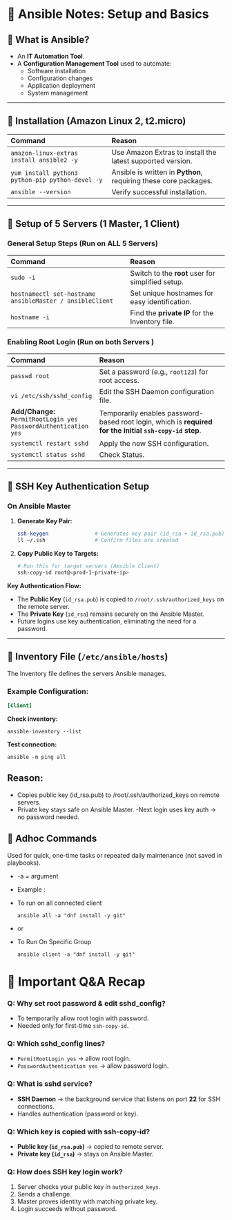 # 📘 Ansible Notes: Setup and Basics

## 🔹 What is Ansible?
* An **IT Automation Tool**.
* A **Configuration Management Tool** used to automate:
    * Software installation
    * Configuration changes
    * Application deployment
    * System management

---

## 🔹 Installation (Amazon Linux 2, t2.micro)

| Command | Reason |
| :--- | :--- |
| `amazon-linux-extras install ansible2 -y` | Use Amazon Extras to install the latest supported version. |
| `yum install python3 python-pip python-devel -y` | Ansible is written in **Python**, requiring these core packages. |
| `ansible --version` | Verify successful installation. |

---

## 🔹 Setup of 5 Servers (1 Master, 1 Client)

### General Setup Steps (Run on ALL 5 Servers)
| Command | Reason |
| :--- | :--- |
| `sudo -i` | Switch to the **root** user for simplified setup. |
| `hostnamectl set-hostname ansibleMaster / ansibleClient` | Set unique hostnames for easy identification. |
| `hostname -i` | Find the **private IP** for the Inventory file. |

### Enabling Root Login (Run on both Servers )
| Command | Reason |
| :--- | :--- |
| `passwd root` | Set a password (e.g., `root123`) for root access. |
| `vi /etc/ssh/sshd_config` | Edit the SSH Daemon configuration file. |
| **Add/Change:**<br> `PermitRootLogin yes`<br> `PasswordAuthentication yes` | Temporarily enables password-based root login, which is **required for the initial `ssh-copy-id` step**. |
| `systemctl restart sshd` | Apply the new SSH configuration. |
| `systemctl status sshd` | Check Status. |

---

## 🔹 SSH Key Authentication Setup

### On Ansible Master
1.  **Generate Key Pair:**
    ```bash
    ssh-keygen               # Generates key pair (id_rsa + id_rsa.pub)
    ll ~/.ssh                # Confirm files are created
    ```
2.  **Copy Public Key to Targets:**
    ```bash
    # Run this for target servers (Amsible Client)
    ssh-copy-id root@<prod-1-private-ip>
    ```

**Key Authentication Flow:**
* The **Public Key** (`id_rsa.pub`) is copied to `/root/.ssh/authorized_keys` on the remote server.
* The **Private Key** (`id_rsa`) remains securely on the Ansible Master.
* Future logins use key authentication, eliminating the need for a password.

---

## 🔹 Inventory File (`/etc/ansible/hosts`)

The Inventory file defines the servers Ansible manages.

### Example Configuration:
```ini
[Client]
```

**Check inventory:**
```
ansible-inventory --list
```

**Test connection:**
```
ansible -m ping all
```

## Reason:
- Copies public key (id_rsa.pub) to /root/.ssh/authorized_keys on remote servers.
- Private key stays safe on Ansible Master.
 -Next login uses key auth → no password needed.

## 🔹 Adhoc Commands
Used for quick, one-time tasks or repeated daily maintenance (not saved in playbooks). 
- -a = argument

- Example :
- To run on all connected client 
  ```
  ansible all -a "dnf install -y git"
  ```
- or
- To Run On Specific Group 
  ```
  ansible client -a "dnf install -y git"
  ```

# 📝 Important Q&A Recap

### Q: Why set root password & edit sshd_config?
- To temporarily allow root login with password.  
- Needed only for first-time `ssh-copy-id`.

### Q: Which sshd_config lines?
- `PermitRootLogin yes` → allow root login.  
- `PasswordAuthentication yes` → allow password login.  

### Q: What is sshd service?
- **SSH Daemon** → the background service that listens on port **22** for SSH connections.  
- Handles authentication (password or key).  

### Q: Which key is copied with ssh-copy-id?
- **Public key (`id_rsa.pub`)** → copied to remote server.  
- **Private key (`id_rsa`)** → stays on Ansible Master.  

### Q: How does SSH key login work?
1. Server checks your public key in `authorized_keys`.  
2. Sends a challenge.  
3. Master proves identity with matching private key.  
4. Login succeeds without password.  

  
